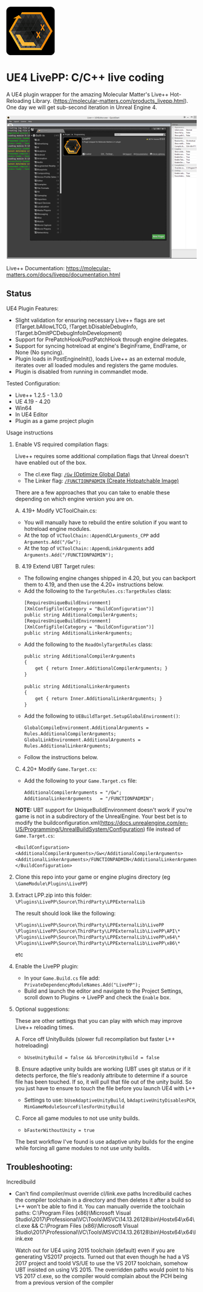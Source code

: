 ![](Resources/Icon128.png)

# UE4 LivePP: C/C++ live coding

A UE4 plugin wrapper for the amazing Molecular Matter's Live++ Hot-Reloading Library. (https://molecular-matters.com/products_livepp.html).
One day we will get sub-second iteration in Unreal Engine 4.

![](doc/Screenshot.png)

Live++ Documentation:
https://molecular-matters.com/docs/livepp/documentation.html

Status
------

UE4 Plugin Features:

- Slight validation for ensuring necessary Live++ flags are set (!Target.bAllowLTCG, !Target.bDisableDebugInfo, !Target.bOmitPCDebugInfoInDevelopment)
- Support for PrePatchHook/PostPatchHook through engine delegates.
- Support for syncing hotreload at engine's BeginFrame, EndFrame, or None (No syncing).
- Plugin loads in PostEngineInit(), loads Live++ as an external module, iterates over all loaded modules and registers the game modules.
- Plugin is disabled from running in commandlet mode.

Tested Configuration:
  - Live++ 1.2.5 - 1.3.0
  - UE 4.19 - 4.20
  - Win64
  - In UE4 Editor
  - Plugin as a game project plugin

Usage instructions

1. Enable VS required compilation flags:

	Live++ requires some additional compilation flags that Unreal doesn't have enabled out of the box.

	- The cl.exe flag: [`/Gw` (Optimize Global Data)](https://msdn.microsoft.com/en-us/library/dn305952.aspx?f=255&MSPPError=-2147217396)
	- The Linker flag: [`/FUNCTIONPADMIN` (Create Hotpatchable Image)](https://docs.microsoft.com/en-us/cpp/build/reference/functionpadmin-create-hotpatchable-image)

	There are a few approaches that you can take to enable these depending on which engine version you are on.

	A. 4.19+ Modify VCToolChain.cs:
	
	- You will manually have to rebuild the entire solution if you want to hotreload engine modules.
	- At the top of `VCToolChain::AppendCLArguments_CPP` add `Arguments.Add("/Gw");`
	- At the top of `VCToolChain::AppendLinkArguments` add `Arguments.Add("/FUNCTIONPADMIN");`

	B. 4.19 Extend UBT Target rules:
	
	- The following engine changes shipped in 4.20, but you can backport them to 4.19, and then use the 4.20+ instructions below.
	- Add the following to the `TargetRules.cs:TargetRules` class:
		```
		[RequiresUniqueBuildEnvironment]
		[XmlConfigFile(Category = "BuildConfiguration")]
		public string AdditionalCompilerArguments;
		[RequiresUniqueBuildEnvironment]
		[XmlConfigFile(Category = "BuildConfiguration")]
		public string AdditionalLinkerArguments;
		```
	- Add the following to the `ReadOnlyTargetRules` class:
		```
		public string AdditionalCompilerArguments
		{
			get { return Inner.AdditionalCompilerArguments; }
		}
		
		public string AdditionalLinkerArguments
		{
			get { return Inner.AdditionalLinkerArguments; }
		}
		```
	- Add the following to `UEBuildTarget.SetupGlobalEnvironment()`:
		```
		GlobalCompileEnvironment.AdditionalArguments = Rules.AdditionalCompilerArguments;
		GlobalLinkEnvironment.AdditionalArguments = Rules.AdditionalLinkerArguments;
		```
	- Follow the instructions below.

	C. 4.20+ Modify `Game.Target.cs`:

	- Add the following to your `Game.Target.cs` file:
		```
		AdditionalCompilerArguments = "/Gw";
		AdditionalLinkerArguments   = "/FUNCTIONPADMIN";
		```

	**NOTE:** UBT support for UniqueBuildEnvironment doesn't work if you're game is not in a subdirectory of the UnrealEngine. Your best bet is to modify the buildconfiguration.xml(https://docs.unrealengine.com/en-US/Programming/UnrealBuildSystem/Configuration) file instead of `Game.Target.cs`:

	```
	<BuildConfiguration>
	<AdditionalCompilerArguments>/Gw</AdditionalCompilerArguments>
	<AdditionalLinkerArguments>/FUNCTIONPADMIN</AdditionalLinkerArguments>
	</BuildConfiguration>
	```

2. Clone this repo into your game or engine plugins directory (eg `\GameModule\Plugins\LivePP`)

3. Extract LPP.zip into this folder: `\Plugins\LivePP\Source\ThirdParty\LPPExternalLib`

	The result should look like the following:

	```
	\Plugins\LivePP\Source\ThirdParty\LPPExternalLib\LivePP
	\Plugins\LivePP\Source\ThirdParty\LPPExternalLib\LivePP\API\*
	\Plugins\LivePP\Source\ThirdParty\LPPExternalLib\LivePP\x64\*
	\Plugins\LivePP\Source\ThirdParty\LPPExternalLib\LivePP\x86\*
	```

	etc

4. Enable the LivePP plugin:

	- In your `Game.Build.cs` file add: `PrivateDependencyModuleNames.Add("LivePP");`
	- Build and launch the editor and navigate to the Project Settings, scroll down to Plugins -> LivePP and check the `Enable` box.

5. Optional suggestions:

	These are other settings that you can play with which may improve Live++ reloading times.

	A. Force off UnityBuilds (slower full recompilation but faster L++ hotreloading)
	
	- `bUseUnityBuild = false && bForceUnityBuild = false`

	B. Ensure adaptive unity builds are working (UBT uses git status or if it detects perforce, the file's readonly attribute
	to determine if a source file has been touched. If so, it will pull that file out of the unity build. So you just have to
	ensure to touch the file before you launch UE4 with L++

	- Settings to use: `bUseAdaptiveUnityBuild`, `bAdaptiveUnityDisablesPCH`, `MinGameModuleSourceFilesForUnityBuild`

	C. Force all game modules to not use unity builds.

	- `bFasterWithoutUnity = true`

	The best workflow I've found is use adaptive unity builds for the engine while forcing all game modules to not use unity builds.

Troubleshooting:
----------

Incredibuild
* Can't find compiler/must override cl/link.exe paths
	Incredibuild caches the compiler toolchain in a directory and then deletes it after a build so L++ won't be able to find it.
	You can manually override the toolchain paths: C:\Program Files (x86)\Microsoft Visual Studio\2017\Professional\VC\Tools\MSVC\14.13.26128\bin\Hostx64\x64\cl.exe && C:\Program Files (x86)\Microsoft Visual Studio\2017\Professional\VC\Tools\MSVC\14.13.26128\bin\Hostx64\x64\link.exe

	Watch out for UE4 using 2015 toolchain (default) even if you are generating VS2017 projects.
	Turned out that even though he had a VS 2017 project and toold VS/UE to use the VS 2017 toolchain, somehow UBT insisted on using VS 2015. The overridden paths would point to his VS 2017 cl.exe, so the compiler would complain about the PCH being from a previous version of the compiler
